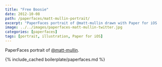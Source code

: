 ```yaml
---
title: "Free Boosie"
date: 2012-10-08
path: /paperfaces/matt-mullin-portrait/
excerpt: "PaperFaces portrait of @matt-mullin drawn with Paper for iOS on an iPad."
image: ../../images/paperfaces-matt-mullin-twitter.jpg
categories: [paperfaces]
tags: [portrait, illustration, Paper for iOS]
---
```


PaperFaces portrait of [@matt-mullin](https://twitter.com/matt-mullin).

{% include_cached boilerplate/paperfaces.md %}
